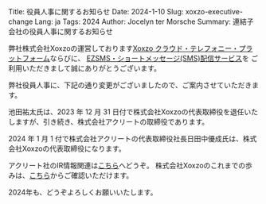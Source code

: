 Title: 役員人事に関するお知らせ 
Date: 2024-1-10
Slug: xoxzo-executive-change
Lang: ja
Tags: 2024
Author: Jocelyn ter Morsche
Summary: 連結子会社の役員人事に関するお知らせ

弊社株式会社Xoxzoの運営しております[Xoxzo クラウド・テレフォニー・プラットフォーム](https://www.xoxzo.com/ja/)ならびに、 [EZSMS・ショートメッセージ(SMS)配信サービス](https://www.ezsms.biz/ja/)を ご利用いただきまして誠にありがとうございます。

弊社役員人事に、下記の通り変更がございましたので、ご案内させていただきます。

池田祐太氏は、2023 年 12 月 31 日付で株式会社Xoxzoの代表取締役を退任いたしますが、引き続き、株式会社アクリートの取締役であります。

2024 年 1 月 1 付で株式会社アクリートの代表取締役社長日田中優成氏は、株式会社Xoxzoの代表取締役になります。

アクリート社のIR情報関連は[こちら](https://www.accrete-inc.com/company/ir/)へどうぞ。
株式会社Xoxzoのこれまでの歩みは、[こちら](https://info.xoxzo.com/ja/)からご確認いただけます。

2024年も、どうぞよろしくお願いいたします。
